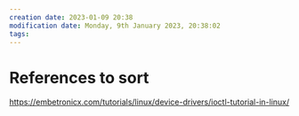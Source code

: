 ```yaml
---
creation date: 2023-01-09 20:38
modification date: Monday, 9th January 2023, 20:38:02
tags: 
---
```


# References to sort

https://embetronicx.com/tutorials/linux/device-drivers/ioctl-tutorial-in-linux/